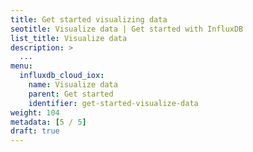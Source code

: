 ```yaml
---
title: Get started visualizing data
seotitle: Visualize data | Get started with InfluxDB
list_title: Visualize data
description: >
  ...
menu:
  influxdb_cloud_iox:
    name: Visualize data
    parent: Get started
    identifier: get-started-visualize-data
weight: 104
metadata: [5 / 5]
draft: true
---
```


<!-- PLACEHOLDER -->

